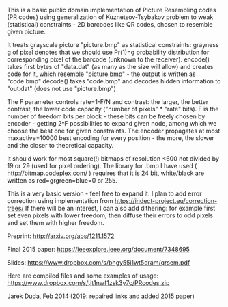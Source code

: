 This is a basic public domain implementation of Picture Resembling codes (PR codes) using generalization of Kuznetsov-Tsybakov problem to weak (statistical) constraints - 2D barcodes like QR codes, chosen to resemble given picture.

It treats grayscale picture "picture.bmp" as statistical constraints: grayness g of pixel denotes that we should use 
Pr(1)=g probability distribution for corresponding pixel of the barcode (unknown to the receiver).
encode() takes first bytes of "data.dat" (as many as the size will allow) and creates code for it, which resemble "picture.bmp" - the output is written as "code.bmp"
decode() takes "code.bmp" and decodes hidden information to "out.dat" (does not use "picture.bmp")

The F parameter controls rate=1-F/N and contrast: the larger, the better contrast, the lower code capacity ("number of pixels" * "rate" bits).
F is the number of freedom bits per block - these bits can be freely chosen by encoder - getting 2^F possibilities to expand given node, among which we choose the best one for given constraints.
The encoder propagates at most maxactive=10000 best encoding for every position - the more, the slower and the closer to theoretical capacity.

It should work for most square(!) bitmaps of resolution <600 not divided by 19 or 29 (used for pixel ordering).
The library for .bmp I have used ( http://bitmap.codeplex.com/ ) requires that it is 24 bit, white/black are written as red=grgreen=blue=0 or 255.

This is a very basic version - feel free to expand it.
I plan to add error correction using implementation from https://indect-project.eu/correction-trees/
If there will be an interest, I can also add dithering: for example first set even pixels with lower freedom, then diffuse their errors to odd pixels and set them with higher freedom.

Preprint: http://arxiv.org/abs/1211.1572

Final 2015 paper: https://ieeexplore.ieee.org/document/7348695

Slides: https://www.dropbox.com/s/bhgy55i1wt5dram/qrsem.pdf

Here are compiled files and some examples of usage: https://www.dropbox.com/s/tjt1nwf1zsk3y7c/PRcodes.zip

Jarek Duda, Feb 2014
(2019: repaired links and added 2015 paper)
